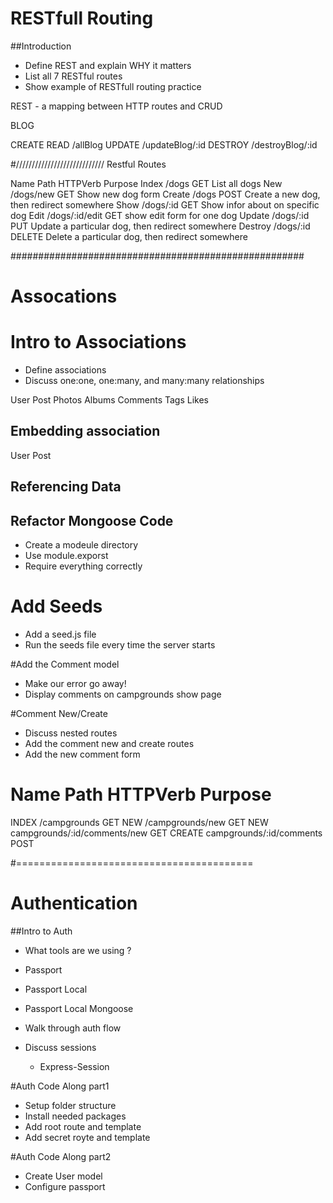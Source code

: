 # RESTfull Routing

##Introduction
* Define REST and explain WHY it matters
* List all 7 RESTful routes
* Show example of RESTfull routing practice 

REST - a mapping between HTTP routes and CRUD

BLOG

CREATE 
READ    /allBlog
UPDATE  /updateBlog/:id
DESTROY /destroyBlog/:id

#////////////////////////////
Restful Routes 

Name        Path      HTTPVerb  Purpose
Index       /dogs     GET       List all dogs
New         /dogs/new GET      Show new dog form 
Create      /dogs     POST      Create a new dog, then redirect somewhere 
Show        /dogs/:id GET        Show infor about on specific dog
Edit        /dogs/:id/edit GET   show edit form for one dog
Update      /dogs/:id   PUT       Update a particular dog, then redirect somewhere 
Destroy     /dogs/:id    DELETE   Delete a particular dog, then redirect somewhere 


#####################################################
# Assocations 

# Intro to Associations
* Define associations 
* Discuss one:one, one:many, and many:many relationships

User 
Post
Photos 
Albums 
Comments 
Tags 
Likes 

## Embedding association 
User 
Post

## Referencing Data 



## Refactor Mongoose Code 

* Create a modeule directory 
* Use module.exporst
* Require everything correctly 

# Add Seeds 

* Add a seed.js file 
* Run the seeds file every time the server starts 

#Add the Comment model
* Make our error go away!
* Display comments on campgrounds show page 

#Comment New/Create 
* Discuss nested routes 
* Add the comment new and create routes 
* Add the new comment form 


Name        Path                        HTTPVerb  Purpose
=======================================================
INDEX      /campgrounds GET 
NEW       /campgrounds/new GET
NEW       campgrounds/:id/comments/new  GET
CREATE    campgrounds/:id/comments      POST 


#=========================================
# Authentication
##Intro to Auth
* What tools are we using ?
* Passport
* Passport Local 
* Passport Local Mongoose

* Walk through auth flow 
* Discuss sessions
  * Express-Session

#Auth Code Along part1
* Setup folder structure 
* Install needed packages
* Add root route and template 
* Add secret royte and template 

#Auth Code Along part2
* Create User model
* Configure passport